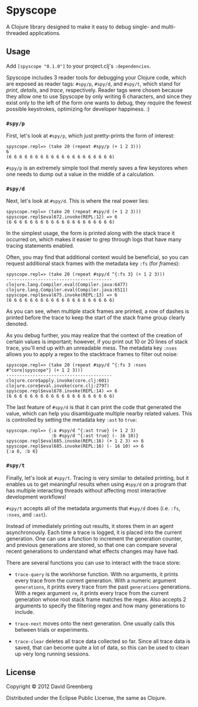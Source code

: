 # Spyscope

A Clojure library designed to make it easy to debug single- and multi-threaded applications.

## Usage

Add `[spyscope "0.1.0"]` to your project.clj's `:dependencies`.

Spyscope includes 3 reader tools for debugging your Clojure code, which are exposed as reader tags:
`#spy/p`, `#spy/d`, and `#spy/t`, which stand for *print*, *details*, and *trace*, respectively.
Reader tags were chosen because they allow one to use Spyscope by only writing 6 characters, and
since they exist only to the left of the form one wants to debug, they require the fewest possible
keystrokes, optimizing for developer happiness. :)

### `#spy/p`

First, let's look at `#spy/p`, which just pretty-prints the form of interest:

    spyscope.repl=> (take 20 (repeat #spy/p (+ 1 2 3)))
    6
    (6 6 6 6 6 6 6 6 6 6 6 6 6 6 6 6 6 6 6 6)

`#spy/p` is an extremely simple tool that merely saves a few keystores when
one needs to dump out a value in the middle of a calculation.

### `#spy/d`

Next, let's look at `#spy/d`. This is where the real power lies:

    spyscope.repl=> (take 20 (repeat #spy/d (+ 1 2 3)))
    spyscope.repl$eval672.invoke(REPL:12) => 6
    (6 6 6 6 6 6 6 6 6 6 6 6 6 6 6 6 6 6 6 6)

In the simplest usage, the form is printed along with the stack trace
it occurred on, which makes it easier to grep through logs that have
many tracing statements enabled.

Often, you may find that additional context would be beneficial, so
you can request additional stack frames with the metadata key `:fs`
(for *f*rame*s*):

    spyscope.repl=> (take 20 (repeat #spy/d ^{:fs 3} (+ 1 2 3)))
    ----------------------------------------
    clojure.lang.Compiler.eval(Compiler.java:6477)
    clojure.lang.Compiler.eval(Compiler.java:6511)
    spyscope.repl$eval675.invoke(REPL:13) => 6
    (6 6 6 6 6 6 6 6 6 6 6 6 6 6 6 6 6 6 6 6)

As you can see, when multiple stack frames are printed, a row of dashes
is printed before the trace to keep the start of the stack frame group
clearly denoted.

As you debug further, you may realize that the context of the creation of
certain values is important; however, if you print out 10 or 20 lines of
stack trace, you'll end up with an unreadable mess. The metadata key `:nses`
allows you to apply a regex to the stacktrace frames to filter out noise:

    spyscope.repl=> (take 20 (repeat #spy/d ^{:fs 3 :nses #"core|spyscope"} (+ 1 2 3)))
    ----------------------------------------
    clojure.core$apply.invoke(core.clj:601)
    clojure.core$eval.invoke(core.clj:2797)
    spyscope.repl$eval678.invoke(REPL:14) => 6
    (6 6 6 6 6 6 6 6 6 6 6 6 6 6 6 6 6 6 6 6)

The last feature of `#spy/d` is that it can print the code that generated
the value, which can help you disambiguate multiple nearby related values.
This is controlled by setting the metadata key `:ast` to `true`:

    spyscope.repl=> {:a #spy/d ^{:ast true} (+ 1 2 3)
                     :b #spy/d ^{:ast true} (- 16 10)}
    spyscope.repl$eval685.invoke(REPL:16) (+ 1 2 3) => 6
    spyscope.repl$eval685.invoke(REPL:16) (- 16 10) => 6
    {:a 6, :b 6}

### `#spy/t`

Finally, let's look at `#spy/t`. Tracing is very similar to detailed
printing, but it enables us to get meaningful results when using `#spy/d`
on a program that has multiple interacting threads without affecting
most interactive development workflows!

`#spy/t` accepts all of the metadata arguments that `#spy/d` does (i.e.
`:fs`, `:nses`, and `:ast`).

Instead of immediately printing out results, it stores them in an
agent asynchronously. Each time a trace is logged, it is placed into
the current generation. One can use a function to increment the generation
counter, and previous generations are stored, so that one can compare
several recent generations to understand what effects changes may have had.

There are several functions you can use to interact with the trace store:

* `trace-query` is the workhorse function. With no arguments, it prints every
trace from the current generation. With a numeric argument `generations`,
it prints every trace from the past `generations` generations. With a
regex argument `re`, it prints every trace from the current generation whose
root stack frame matches the regex. Also accepts 2 arguments to specify the
filtering regex and how many generations to include.

* `trace-next` moves onto the next generation. One usually calls this between
trials or experiments.

* `trace-clear` deletes all trace data collected so far. Since all trace
data is saved, that can become quite a lot of data, so this can be used
to clean up very long running sessions.

## License

Copyright © 2012 David Greenberg

Distributed under the Eclipse Public License, the same as Clojure.
